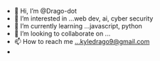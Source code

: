 - 👋 Hi, I’m @Drago-dot
- 👀 I’m interested in ...web dev, ai, cyber security
- 🌱 I’m currently learning ...javascript, python
- 💞️ I’m looking to collaborate on ...
- 📫 How to reach me ...kyledrago9@gmail.com
- 

<!---
Drago-dot/Drago-dot is a ✨ special ✨ repository because its `README.md` (this file) appears on your GitHub profile.
You can click the Preview link to take a look at your changes.
--->
